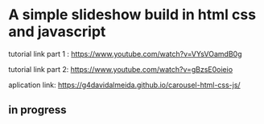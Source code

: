 # A simple slideshow build in html css and javascript

tutorial link part 1 : https://www.youtube.com/watch?v=VYsVOamdB0g

tutorial link part 2: https://www.youtube.com/watch?v=gBzsE0oieio

aplication link: https://g4davidalmeida.github.io/carousel-html-css-js/

## in progress
